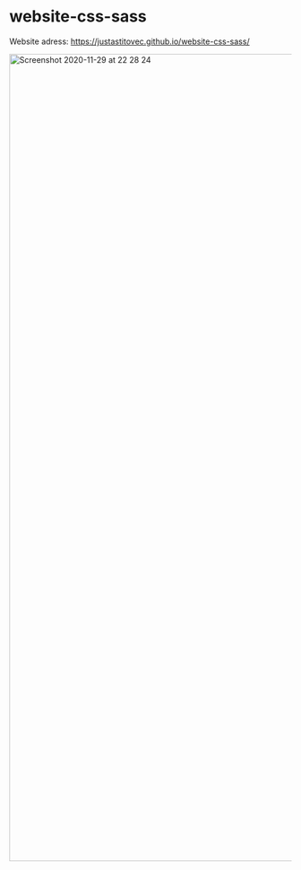 # website-css-sass

Website adress: https://justastitovec.github.io/website-css-sass/

<img width="1440" alt="Screenshot 2020-11-29 at 22 28 24" src="https://user-images.githubusercontent.com/56971352/100554077-ad5b7c00-3292-11eb-96d3-41417d8df2ef.png">
